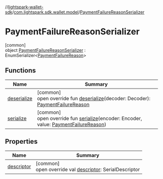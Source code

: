 //[lightspark-wallet-sdk](../../../index.md)/[com.lightspark.sdk.wallet.model](../index.md)/[PaymentFailureReasonSerializer](index.md)

# PaymentFailureReasonSerializer

[common]\
object [PaymentFailureReasonSerializer](index.md) : EnumSerializer&lt;[PaymentFailureReason](../-payment-failure-reason/index.md)&gt;

## Functions

| Name | Summary |
|---|---|
| [deserialize](../-withdrawal-request-status-serializer/index.md#-119773072%2FFunctions%2F-1149551407) | [common]<br>open override fun [deserialize](../-withdrawal-request-status-serializer/index.md#-119773072%2FFunctions%2F-1149551407)(decoder: Decoder): [PaymentFailureReason](../-payment-failure-reason/index.md) |
| [serialize](index.md#-1960217484%2FFunctions%2F-1149551407) | [common]<br>open override fun [serialize](index.md#-1960217484%2FFunctions%2F-1149551407)(encoder: Encoder, value: [PaymentFailureReason](../-payment-failure-reason/index.md)) |

## Properties

| Name | Summary |
|---|---|
| [descriptor](../-withdrawal-request-status-serializer/index.md#-54158242%2FProperties%2F-1149551407) | [common]<br>open override val [descriptor](../-withdrawal-request-status-serializer/index.md#-54158242%2FProperties%2F-1149551407): SerialDescriptor |
